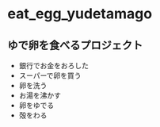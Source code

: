 # eat_egg_yudetamago  
ゆで卵を食べるプロジェクト  
---
- 銀行でお金をおろした  
- スーパーで卵を買う  
- 卵を洗う
- お湯を沸かす  
- 卵をゆでる
- 殻をわる